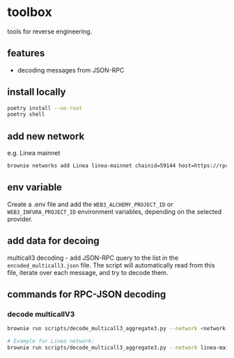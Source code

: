 # toolbox

tools for reverse engineering.

## features

- decoding messages from JSON-RPC

## install locally

```bash
poetry install --no-root
poetry shell
```

## add new network

e.g. Linea mainnet

```bash
brownie networks add Linea linea-mainnet chainid=59144 host=https://rpc.linea.build/
```

## env variable

Create a .env file and add the `WEB3_ALCHEMY_PROJECT_ID` or `WEB3_INFURA_PROJECT_ID` environment variables, depending on the selected provider.

## add data for decoing

multicall3 decoding - add JSON-RPC query to the list in the `encoded_multicall3.json` file. The script will automatically read from this file, iterate over each message, and try to decode them.

## commands for RPC-JSON decoding

### decode multicallV3

```bash
brownie run scripts/decode_multicall3_aggregate3.py --network <network-name>

# Example for Linea network:
brownie run scripts/decode_multicall3_aggregate3.py --network linea-mainnet
```
